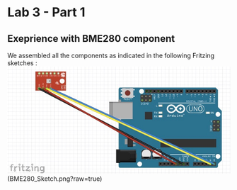 # Lab 3 - Part 1 
## Exeprience with BME280 component

We assembled all the components as indicated in the following Fritzing sketches : ![We assembled all components as indicated in this fritzing sketches :](BME280.png?raw=true) (BME280_Sketch.png?raw=true)
